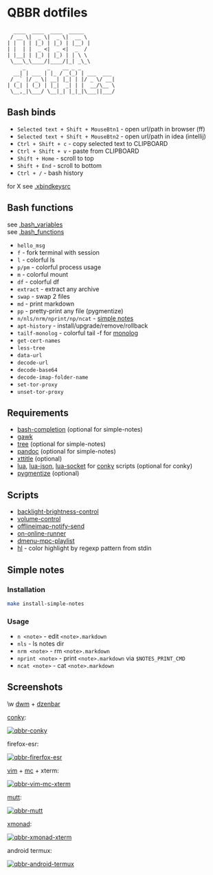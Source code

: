 # QBBR dotfiles

	  ____  ____  ____  _____
	 / __ \|  _ \|  _ \|  __ \
	| |  | | |_) | |_) | |__) |
	| |  | |  _ <|  _ <|  _  /
	| |__| | |_) | |_) | | \ \
	 \___\_\____/|____/|_| _\_\
	     _       _    __ _ _
	  __| | ___ | |_ / _(_) | ___  ___
	 / _` |/ _ \| __| |_| | |/ _ \/ __|
	| (_| | (_) | |_|  _| | |  __/\__ \
	 \__,_|\___/ \__|_| |_|_|\___||___/

## Bash binds

 * `Selected text + Shift + MouseBtn1` - open url/path in browser (ff)
 * `Selected text + Shift + MouseBtn2` - open url/path in idea (intellij)
 * `Ctrl + Shift + c` - copy selected text to CLIPBOARD
 * `Ctrl + Shift + v` - paste from CLIPBOARD
 * `Shift + Home` - scroll to top
 * `Shift + End` - scroll to bottom
 * `Ctrl + /` - bash history

for X see [.xbindkeysrc](.xbindkeysrc)

## Bash functions

see [.bash_variables](.bash_variables)  
see [.bash_functions](.bash_functions)

 * `hello_msg`
 * `f` - fork terminal with session
 * `l` - colorful ls
 * `p/pm` - colorful process usage
 * `m` - colorful mount
 * `df` - colorful df
 * `extract` - extract any archive
 * `swap` - swap 2 files
 * `md` - print markdown
 * `pp` - pretty-print any file (pygmentize)
 * `n/nls/nrm/nprint/np/ncat` - [simple notes](#simple-notes)
 * `apt-history` - install/upgrade/remove/rollback
 * `tailf-monolog` - colorful tail -f for [monolog](https://github.com/Seldaek/monolog)
 * `get-cert-names`
 * `less-tree`
 * `data-url`
 * `decode-url`
 * `decode-base64`
 * `decode-imap-folder-name`
 * `set-tor-proxy`
 * `unset-tor-proxy`

## Requirements

 * [bash-completion](https://packages.debian.org/jessie/bash-completion) (optional for simple-notes)
 * [gawk](https://www.gnu.org/software/gawk/)
 * [tree](https://packages.debian.org/jessie/tree) (optional for simple-notes)
 * [pandoc](https://packages.debian.org/jessie/pandoc) (optional for simple-notes)
 * [xttitle](https://packages.debian.org/stretch/xttitle) (optional)
 * [lua](https://www.lua.org/), [lua-json](https://www.eharning.us/wiki/luajson/), [lua-socket](http://w3.impa.br/~diego/software/luasocket/) for [conky](https://github.com/brndnmtthws/conky) scripts (optional for conky)
 * [pygmentize](https://pygments.org/) (optional)

## Scripts

 * [backlight-brightness-control](bin/backlight-brightness-control)
 * [volume-control](bin/volume-control)
 * [offlineimap-notify-send](bin/offlineimap-notify-send)
 * [on-online-runner](bin/on-online-runner)
 * [dmenu-mpc-playlist](bin/dmenu-mpc-playlist)
 * [hl](bin/hl) - color highlight by regexp pattern from stdin

## Simple notes

### Installation

```bash
make install-simple-notes
```

### Usage

 * `n <note>` - edit `<note>.markdown`
 * `nls` - ls notes dir
 * `nrm <note>` - rm `<note>.markdown`
 * `nprint <note>` - print `<note>.markdown` via `$NOTES_PRINT_CMD`
 * `ncat <note>` - cat `<note>.markdown`

## Screenshots

\w [dwm](https://github.com/qbbr/dwm) + [dzenbar](https://github.com/qbbr/dzenbar)

[conky](.config/conky):

[![qbbr-conky](https://i.imgur.com/p3H3sz0l.png)](https://i.imgur.com/p3H3sz0.png)

firefox-esr:

[![qbbr-firerfox-esr](https://i.imgur.com/1vnahXxl.png)](https://i.imgur.com/1vnahXx.png)

[vim](https://github.com/qbbr/dotvim) + [mc](.config/mc) + xterm:

[![qbbr-vim-mc-xterm](https://i.imgur.com/3dddM1hl.png)](https://i.imgur.com/3dddM1h.png)

[mutt](.muttrc):

[![qbbr-mutt](https://i.imgur.com/1vEF78Hl.png)](https://i.imgur.com/1vEF78H.png)

[xmonad](https://github.com/qbbr/xmonad-cfg):

[![qbbr-xmonad-xterm](https://i.imgur.com/JvDkJ5el.png)](https://i.imgur.com/JvDkJ5e.png)

android termux:

[![qbbr-android-termux](https://i.imgur.com/oR2tBa3l.jpg)](https://i.imgur.com/oR2tBa3.jpg)
